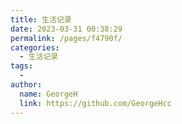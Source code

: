 ```yaml
---
title: 生活记录
date: 2023-03-31 00:38:29
permalink: /pages/f4790f/
categories:
  - 生活记录
tags:
  - 
author: 
  name: GeorgeH
  link: https://github.com/GeorgeHcc
---
```


